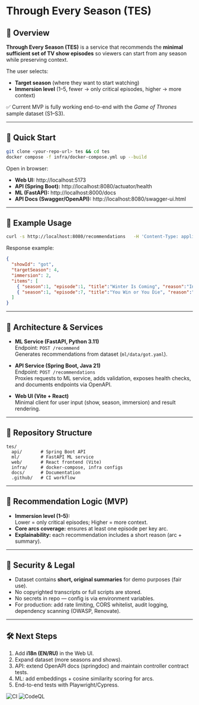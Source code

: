 # Through Every Season (TES)

## 📖 Overview
**Through Every Season (TES)** is a service that recommends the **minimal sufficient set of TV show episodes** so viewers can start from any season while preserving context.  

The user selects:
- **Target season** (where they want to start watching)
- **Immersion level** (1–5, fewer → only critical episodes, higher → more context)

✅ Current MVP is fully working end-to-end with the *Game of Thrones* sample dataset (S1–S3).

---

## 🚀 Quick Start

```bash
git clone <your-repo-url> tes && cd tes
docker compose -f infra/docker-compose.yml up --build
```

Open in browser:
- **Web UI:** http://localhost:5173  
- **API (Spring Boot):** http://localhost:8080/actuator/health  
- **ML (FastAPI):** http://localhost:8000/docs  
- **API Docs (Swagger/OpenAPI):** http://localhost:8080/swagger-ui.html  

---

## 📡 Example Usage

```bash
curl -s http://localhost:8080/recommendations   -H 'Content-Type: application/json'   -d '{"showId":"got","targetSeason":4,"immersion":2,"locale":"en"}' | jq
```

Response example:
```json
{
  "showId": "got",
  "targetSeason": 4,
  "immersion": 2,
  "items": [
    { "season":1, "episode":1, "title":"Winter Is Coming", "reason":"Introduces Starks; first White Walker threat." },
    { "season":1, "episode":7, "title":"You Win or You Die", "reason":"Ned confronts Cersei; power struggle ignites." }
  ]
}
```

---

## 🧩 Architecture & Services

- **ML Service (FastAPI, Python 3.11)**  
  Endpoint: `POST /recommend`  
  Generates recommendations from dataset (`ml/data/got.yaml`).

- **API Service (Spring Boot, Java 21)**  
  Endpoint: `POST /recommendations`  
  Proxies requests to ML service, adds validation, exposes health checks, and documents endpoints via OpenAPI.

- **Web UI (Vite + React)**  
  Minimal client for user input (show, season, immersion) and result rendering.

---

## 📂 Repository Structure

```
tes/
  api/       # Spring Boot API
  ml/        # FastAPI ML service
  web/       # React frontend (Vite)
  infra/     # docker-compose, infra configs
  docs/      # Documentation
  .github/   # CI workflow
```

---

## 🧠 Recommendation Logic (MVP)

- **Immersion level (1–5):**  
  Lower = only critical episodes; Higher = more context.
- **Core arcs coverage:** ensures at least one episode per key arc.  
- **Explainability:** each recommendation includes a short reason (arc + summary).  

---

## 🔐 Security & Legal

- Dataset contains **short, original summaries** for demo purposes (fair use).  
- No copyrighted transcripts or full scripts are stored.  
- No secrets in repo — config is via environment variables.  
- For production: add rate limiting, CORS whitelist, audit logging, dependency scanning (OWASP, Renovate).  

---

## 🛠️ Next Steps

1. Add **i18n (EN/RU)** in the Web UI.  
2. Expand dataset (more seasons and shows).  
3. API: extend OpenAPI docs (springdoc) and maintain controller contract tests.  
4. ML: add embeddings + cosine similarity scoring for arcs.  
5. End-to-end tests with Playwright/Cypress.  

![CI](https://github.com/ArtyemTs/tes/actions/workflows/ci.yml/badge.svg)
![CodeQL](https://github.com/ArtyemTs/tes/actions/workflows/codeql.yml/badge.svg)
